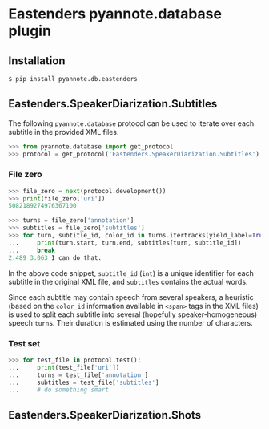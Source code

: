 # Eastenders pyannote.database plugin

## Installation

```bash
$ pip install pyannote.db.eastenders
```

## Eastenders.SpeakerDiarization.Subtitles

The following `pyannote.database` protocol can be used to iterate over each subtitle in the
provided XML files.

```python
>>> from pyannote.database import get_protocol
>>> protocol = get_protocol('Eastenders.SpeakerDiarization.Subtitles')
```

### File zero

```python
>>> file_zero = next(protocol.development())
>>> print(file_zero['uri'])
5082189274976367100

>>> turns = file_zero['annotation']
>>> subtitles = file_zero['subtitles']
>>> for turn, subtitle_id, color_id in turns.itertracks(yield_label=True):
...     print(turn.start, turn.end, subtitles[turn, subtitle_id])
...     break
2.489 3.063 I can do that.
```

In the above code snippet, `subtitle_id` (`int`) is a unique identifier for
each subtitle in the original XML file, and `subtitles` contains the actual
words.

Since each subtitle may contain speech from several speakers, a heuristic
(based on the `color_id` information available in `<span>` tags in the XML
files) is used to split each subtitle into several (hopefully
speaker-homogeneous) speech `turn`s. Their duration is estimated using the
number of characters.

### Test set

```python
>>> for test_file in protocol.test():
...     print(test_file['uri'])
...     turns = test_file['annotation']
...     subtitles = test_file['subtitles']
...     # do something smart
```

## Eastenders.SpeakerDiarization.Shots
